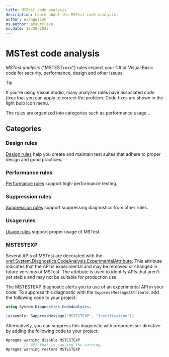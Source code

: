 ```yaml
---
title: MSTest code analysis
description: Learn about the MSTest code analysis.
author: evangelink
ms.author: amauryleve
ms.date: 12/20/2023
---
```


# MSTest code analysis

*MSTest analysis* ("MSTESTxxxx") rules inspect your C# or Visual Basic code for security, performance, design and other issues.

> [!TIP]
> If you're using Visual Studio, many analyzer rules have associated *code fixes* that you can apply to correct the problem. Code fixes are shown in the light bulb icon menu.

The rules are organized into categories such as performance usage...

## Categories

### Design rules

[Design rules](design-rules.md) help you create and maintain test suites that adhere to proper design and good practices.

### Performance rules

[Performance rules](performance-rules.md) support high-performance testing.

### Suppression rules

[Suppression rules](suppression-rules.md) support suppressing diagnostics from other rules.

### Usage rules

[Usage rules](usage-rules.md) support proper usage of MSTest.

### MSTESTEXP

Several APIs of MSTest are decorated with the <xref:System.Diagnostics.CodeAnalysis.ExperimentalAttribute>. This attribute indicates that the API is experimental and may be removed or changed in future versions of MSTest. The attribute is used to identify APIs that aren't yet stable and may not be suitable for production use.

The MSTESTEXP diagnostic alerts you to use of an experimental API in your code. To suppress this diagnostic with the `SuppressMessageAttribute`, add the following code to your project:

```csharp
using System.Diagnostics.CodeAnalysis;

[assembly: SuppressMessage("MSTESTEXP", "Justification")]
```

Alternatively, you can suppress this diagnostic with preprocessor directive by adding the following code to your project:

```csharp
#pragma warning disable MSTESTEXP
        // API that is causing the warning.
#pragma warning restore MSTESTEXP
```
